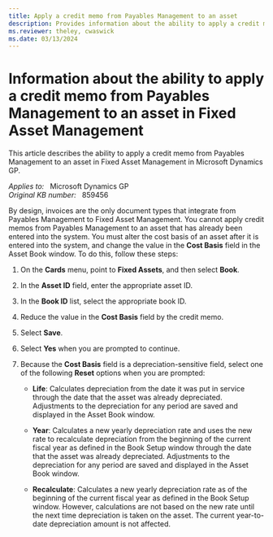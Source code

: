 ```yaml
---
title: Apply a credit memo from Payables Management to an asset
description: Provides information about the ability to apply a credit memo from Payables Management to an asset in Fixed Asset Management in Microsoft Dynamics GP.
ms.reviewer: theley, cwaswick
ms.date: 03/13/2024
---
```

# Information about the ability to apply a credit memo from Payables Management to an asset in Fixed Asset Management

This article describes the ability to apply a credit memo from Payables Management to an asset in Fixed Asset Management in Microsoft Dynamics GP.

_Applies to:_ &nbsp; Microsoft Dynamics GP  
_Original KB number:_ &nbsp; 859456

By design, invoices are the only document types that integrate from Payables Management to Fixed Asset Management. You cannot apply credit memos from Payables Management to an asset that has already been entered into the system. You must alter the cost basis of an asset after it is entered into the system, and change the value in the **Cost Basis** field in the Asset Book window. To do this, follow these steps:

1. On the **Cards** menu, point to **Fixed Assets**, and then select **Book**.

2. In the **Asset ID** field, enter the appropriate asset ID.

3. In the **Book ID** list, select the appropriate book ID.

4. Reduce the value in the **Cost Basis** field by the credit memo.

5. Select **Save**.

6. Select **Yes** when you are prompted to continue.

7. Because the **Cost Basis** field is a depreciation-sensitive field, select one of the following **Reset** options when you are prompted:

   - **Life**: Calculates depreciation from the date it was put in service through the date that the asset was already depreciated. Adjustments to the depreciation for any period are saved and displayed in the Asset Book window.

   - **Year**: Calculates a new yearly depreciation rate and uses the new rate to recalculate depreciation from the beginning of the current fiscal year as defined in the Book Setup window through the date that the asset was already depreciated. Adjustments to the depreciation for any period are saved and displayed in the Asset Book window.

   - **Recalculate**: Calculates a new yearly depreciation rate as of the beginning of the current fiscal year as defined in the Book Setup window. However, calculations are not based on the new rate until the next time depreciation is taken on the asset. The current year-to-date depreciation amount is not affected.
